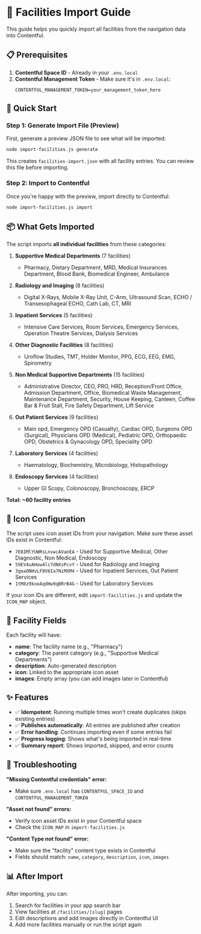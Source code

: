 # 🏥 Facilities Import Guide

This guide helps you quickly import all facilities from the navigation data into Contentful.

## 📋 Prerequisites

1. **Contentful Space ID** - Already in your `.env.local`
2. **Contentful Management Token** - Make sure it's in `.env.local`:
   ```
   CONTENTFUL_MANAGEMENT_TOKEN=your_management_token_here
   ```

## 🚀 Quick Start

### Step 1: Generate Import File (Preview)

First, generate a preview JSON file to see what will be imported:

```bash
node import-facilities.js generate
```

This creates `facilities-import.json` with all facility entries. You can review this file before importing.

### Step 2: Import to Contentful

Once you're happy with the preview, import directly to Contentful:

```bash
node import-facilities.js import
```

## 📦 What Gets Imported

The script imports **all individual facilities** from these categories:

1. **Supportive Medical Departments** (7 facilities)
   - Pharmacy, Dietary Department, MRD, Medical Insurances Department, Blood Bank, Biomedical Engineer, Ambulance

2. **Radiology and Imaging** (8 facilities)
   - Digital X-Rays, Mobile X-Ray Unit, C-Arm, Ultrasound Scan, ECHO / Transesophageal ECHO, Cath Lab, CT, MRI

3. **Inpatient Services** (5 facilities)
   - Intensive Care Services, Room Services, Emergency Services, Operation Theatre Services, Dialysis Services

4. **Other Diagnostic Facilities** (8 facilities)
   - Uroflow Studies, TMT, Holder Monitor, PPG, ECG, EEG, EMG, Spirometry

5. **Non Medical Supportive Departments** (15 facilities)
   - Administrative Director, CEO, PRO, HRD, Reception/Front Office, Admission Department, Office, Biomedical Waste Management, Maintenance Department, Security, House Keeping, Canteen, Coffee Bar & Fruit Stall, Fire Safety Department, Lift Service

6. **Out Patient Services** (9 facilities)
   - Main opd, Emergency OPD (Casualty), Cardiac OPD, Surgeons OPD (Surgical), Physicians OPD (Medical), Pediatric OPD, Orthopaedic OPD, Obstetrics & Gynacology OPD, Speciality OPD

7. **Laboratory Services** (4 facilities)
   - Haematology, Biochemistry, Microbiology, Histopathology

8. **Endoscopy Services** (4 facilities)
   - Upper GI Scopy, Colonoscopy, Bronchoscopy, ERCP

**Total: ~60 facility entries**

## 🎨 Icon Configuration

The script uses icon asset IDs from your navigation. Make sure these asset IDs exist in Contentful:

- `7E8IMlYUWRsLnvwcAVanEA` - Used for Supportive Medical, Other Diagnostic, Non Medical, Endoscopy
- `59EV4uAHow4lc7dNXsPcvY` - Used for Radiology and Imaging  
- `3goaONHvLF8V6Ia7NiMXM4` - Used for Inpatient Services, Out Patient Services
- `1tM8z9kooAqdHw9qBRrB4G` - Used for Laboratory Services

If your icon IDs are different, edit `import-facilities.js` and update the `ICON_MAP` object.

## 📝 Facility Fields

Each facility will have:
- **name**: The facility name (e.g., "Pharmacy")
- **category**: The parent category (e.g., "Supportive Medical Departments")
- **description**: Auto-generated description
- **icon**: Linked to the appropriate icon asset
- **images**: Empty array (you can add images later in Contentful)

## ✨ Features

- ✅ **Idempotent**: Running multiple times won't create duplicates (skips existing entries)
- ✅ **Publishes automatically**: All entries are published after creation
- ✅ **Error handling**: Continues importing even if some entries fail
- ✅ **Progress logging**: Shows what's being imported in real-time
- ✅ **Summary report**: Shows imported, skipped, and error counts

## 🔧 Troubleshooting

**"Missing Contentful credentials" error:**
- Make sure `.env.local` has `CONTENTFUL_SPACE_ID` and `CONTENTFUL_MANAGEMENT_TOKEN`

**"Asset not found" errors:**
- Verify icon asset IDs exist in your Contentful space
- Check the `ICON_MAP` in `import-facilities.js`

**"Content Type not found" error:**
- Make sure the "facility" content type exists in Contentful
- Fields should match: `name`, `category`, `description`, `icon`, `images`

## 📊 After Import

After importing, you can:
1. Search for facilities in your app search bar
2. View facilities at `/facilities/[slug]` pages
3. Edit descriptions and add images directly in Contentful UI
4. Add more facilities manually or run the script again

